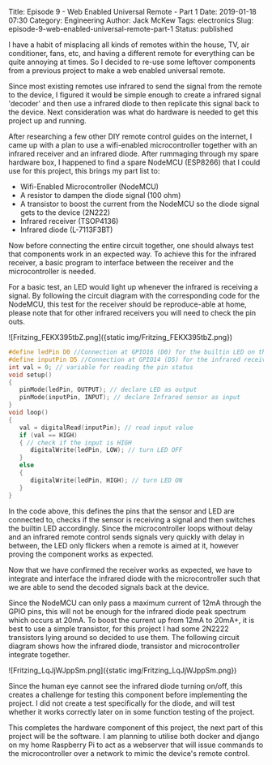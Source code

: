Title: Episode 9 - Web Enabled Universal Remote - Part 1
Date: 2019-01-18 07:30
Category: Engineering
Author: Jack McKew
Tags: electronics
Slug: episode-9-web-enabled-universal-remote-part-1
Status: published

I have a habit of misplacing all kinds of remotes within the house, TV, air conditioner, fans, etc, and having a different remote for everything can be quite annoying at times. So I decided to re-use some leftover components from a previous project to make a web enabled universal remote.

Since most existing remotes use infrared to send the signal from the remote to the device, I figured it would be simple enough to create a infrared signal 'decoder' and then use a infrared diode to then replicate this signal back to the device. Next consideration was what do hardware is needed to get this project up and running.

After researching a few other DIY remote control guides on the internet, I came up with a plan to use a wifi-enabled microcontroller together with an infrared receiver and an infrared diode. After rummaging through my spare hardware box, I happened to find a spare NodeMCU (ESP8266) that I could use for this project, this brings my part list to:

- Wifi-Enabled Microcontroller (NodeMCU)
- A resistor to dampen the diode signal (100 ohm)
- A transistor to boost the current from the NodeMCU so the diode signal gets to the device (2N222)
- Infrared receiver (TSOP4136)
- Infrared diode (L-7113F3BT)

Now before connecting the entire circuit together, one should always test that components work in an expected way. To achieve this for the infrared receiver, a basic program to interface between the receiver and the microcontroller is needed.

For a basic test, an LED would light up whenever the infrared is receiving a signal. By following the circuit diagram with the corresponding code for the NodeMCU, this test for the receiver should be reproduce-able at home, please note that for other infrared receivers you will need to check the pin outs.<!-- /wp:paragraph -->

![Fritzing_FEKX395tbZ.png]({static img/Fritzing_FEKX395tbZ.png})

``` c
#define ledPin D0 //Connection at GPIO16 (D0) for the builtin LED on the NodeMCU board
#define inputPin D5 //Connection at GPIO14 (D5) for the infrared receiver
int val = 0; // variable for reading the pin status
void setup()
{
   pinMode(ledPin, OUTPUT); // declare LED as output
   pinMode(inputPin, INPUT); // declare Infrared sensor as input
}
void loop()
{
   val = digitalRead(inputPin); // read input value
   if (val == HIGH)
   { // check if the input is HIGH
      digitalWrite(ledPin, LOW); // turn LED OFF
   }
   else
   {
      digitalWrite(ledPin, HIGH); // turn LED ON
   }
}
```

In the code above, this defines the pins that the sensor and LED are connected to, checks if the sensor is receiving a signal and then switches the builtin LED accordingly. Since the microcontroller loops without delay and an infrared remote control sends signals very quickly with delay in between, the LED only flickers when a remote is aimed at it, however proving the component works as expected.

Now that we have confirmed the receiver works as expected, we have to integrate and interface the infrared diode with the microcontroller such that we are able to send the decoded signals back at the device.

Since the NodeMCU can only pass a maximum current of 12mA through the GPIO pins, this will not be enough for the infrared diode peak spectrum which occurs at 20mA. To boost the current up from 12mA to 20mA+, it is best to use a simple transistor, for this project I had some 2N2222 transistors lying around so decided to use them. The following circuit diagram shows how the infrared diode, transistor and microcontroller integrate together.

![Fritzing_LqJjWJppSm.png]({static img/Fritzing_LqJjWJppSm.png})

Since the human eye cannot see the infrared diode turning on/off, this creates a challenge for testing this component before implementing the project. I did not create a test specifically for the diode, and will test whether it works correctly later on in some function testing of the project.

This completes the hardware component of this project, the next part of this project will be the software. I am planning to utilise both docker and django on my home Raspberry Pi to act as a webserver that will issue commands to the microcontroller over a network to mimic the device's remote control.
